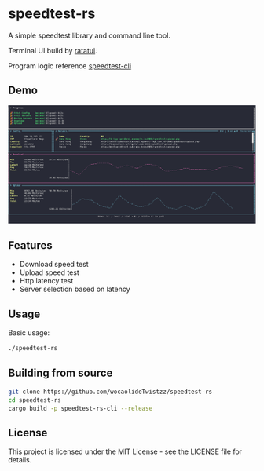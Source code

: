 # speedtest-rs

A simple speedtest library and command line tool.

Terminal UI build by [ratatui](https://github.com/ratatui/ratatui/).

Program logic reference [speedtest-cli](https://github.com/sivel/speedtest-cli)

## Demo

![](docs/image.png)

## Features

- Download speed test
- Upload speed test
- Http latency test
- Server selection based on latency

## Usage

Basic usage:

```bash
./speedtest-rs
```

## Building from source

```bash
git clone https://github.com/wocaolideTwistzz/speedtest-rs
cd speedtest-rs
cargo build -p speedtest-rs-cli --release
```

## License

This project is licensed under the MIT License - see the LICENSE file for details.
